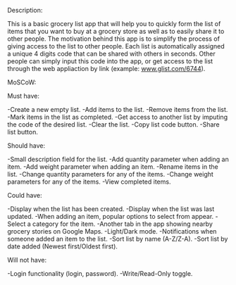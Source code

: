 Description: 

This is a basic grocery list app that will help you to quickly form the list of items 
that you want to buy at a grocery store as well as to easily share it to other people. 
The motivation behind this app is to simplify the process of giving access to the list
to other people.
Each list is automatically assigned a unique 4 digits code that can be shared with others
in seconds. 
Other people can simply input this code into the app, or get access to the list through 
the web appliaction by link (example: www.glist.com/6744). 

MoSCoW:

Must have:

-Create a new empty list.
-Add items to the list.
-Remove items from the list.
-Mark items in the list as completed.
-Get access to another list by imputing the code of the desired list.
-Clear the list.
-Copy list code button.
-Share list button.

Should have:

-Small description field for the list.
-Add quantity parameter when adding an item.
-Add weight parameter when adding an item.
-Rename items in the list.
-Change quantity parameters for any of the items.
-Change weight parameters for any of the items.
-View completed items.

Could have:

-Display when the list has been created.
-Display when the list was last updated.
-When adding an item, popular options to select from appear.
-Select a category for the item.
-Another tab in the app showing nearby grocery stories on Google Maps.
-Light/Dark mode.
-Notifications when someone added an item to the list.
-Sort list by name (A-Z/Z-A).
-Sort list by date added (Newest first/Oldest first).

Will not have:

-Login functionality (login, password).
-Write/Read-Only toggle.
